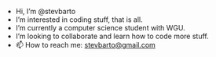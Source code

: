 - Hi, I’m @stevbarto
- I’m interested in coding stuff, that is all.
- I’m currently a computer science student with WGU.
- I’m looking to collaborate and learn how to code more stuff.
- 📫 How to reach me: stevbarto@gmail.com

<!---
stevbarto/stevbarto is a ✨ special ✨ repository because its `README.md` (this file) appears on your GitHub profile.
You can click the Preview link to take a look at your changes.
--->
